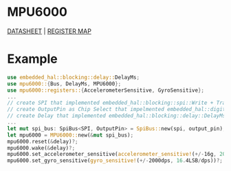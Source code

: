 MPU6000
=======

[DATASHEET][DATASHEET] | [REGISTER MAP][REGISTER_MAP]

[DATASHEET]: https://invensense.tdk.com/wp-content/uploads/2015/02/MPU-6000-Datasheet1.pdf
[REGISTER_MAP]: https://invensense.tdk.com/wp-content/uploads/2015/02/MPU-6000-Register-Map1.pdf

Example
=======

```rust
use embedded_hal::blocking::delay::DelayMs;
use mpu6000::{Bus, DelayMs, MPU6000};
use mpu6000::registers::{AccelerometerSensitive, GyroSensitive};
...
// create SPI that implemented embedded_hal::blocking::spi::Write + Transfer
// create OutputPin as Chip Select that impelmented embedded_hal::digital::v2::OutputPin
// create Delay that implemented embedded_hal::blocking::delay::DelayMs
...
let mut spi_bus: SpiBus<SPI, OutputPin> = SpiBus::new(spi, output_pin);
let mpu6000 = MPU6000::new(&mut spi_bus);
mpu6000.reset(&delay)?;
mpu6000.wake(&delay)?;
mpu6000.set_accelerometer_sensitive(accelerometer_sensitive!(+/-16g, 2048/LSB))?;
mpu6000.set_gyro_sensitive(gyro_sensitive!(+/-2000dps, 16.4LSB/dps))?;
```
